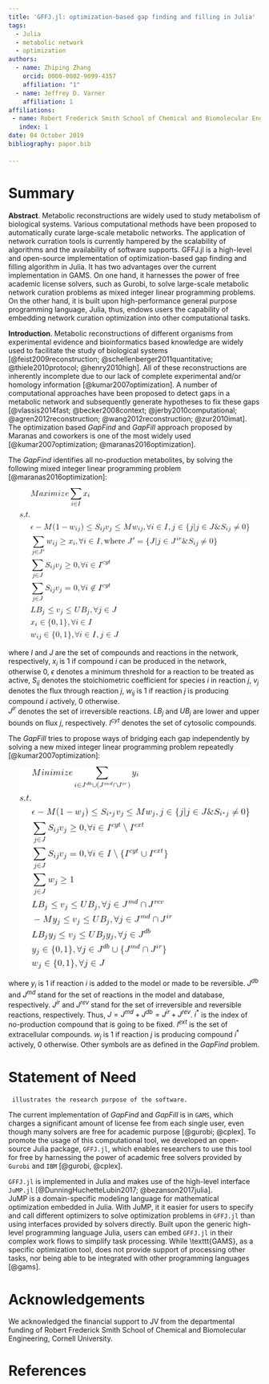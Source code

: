 ```yaml
---
title: 'GFFJ.jl: optimization-based gap finding and filling in Julia'
tags:
  - Julia
  - metabolic network 
  - optimization
authors:
  - name: Zhiping Zhang
    orcid: 0000-0002-9099-4357
    affiliation: "1" 
  - name: Jeffrey D. Varner
    affiliation: 1
affiliations:
 - name: Robert Frederick Smith School of Chemical and Biomolecular Engineering, Cornell University, Ithaca NY, 14853 USA
   index: 1
date: 04 October 2019
bibliography: paper.bib

---
```


# Summary

**Abstract**. 
Metabolic reconstructions are widely used to study metabolism of
biological systems. Various computational methods have been proposed to
automatically curate large-scale metabolic networks. The application of
network curration tools is currently hampered by the scalability of
algorithms and the availability of software supports. GFFJ.jl is a
high-level and open-source implementation of optimization-based gap
finding and filling algorithm in Julia. It has two advantages over the
current implementation in GAMS. On one hand, it harnesses the power of
free academic license solvers, such as Gurobi, to solve large-scale
metabolic network curation problems as mixed integer linear programming
problems. On the other hand, it is built upon high-performance general
purpose programming language, Julia, thus, endows users the capability
of embedding network curation optimization into other computational
tasks. 


**Introduction**. 
Metabolic reconstructions of different organisms from experimental evidence and bioinformatics based knowledge are widely used to facilitate the study of biological systems [@feist2009reconstruction; @schellenberger2011quantitative; @thiele2010protocol; @henry2010high]. All of these reconstructions are inherently incomplete due to our lack of complete experimental and/or homology information [@kumar2007optimization]. A number of computational approaches have been proposed to detect gaps in a metabolic network and subsequently generate hypotheses to fix these gaps [@vlassis2014fast; @becker2008context; @jerby2010computational; @agren2012reconstruction; @wang2012reconstruction; @zur2010imat]. The optimization based *GapFind* and *GapFill* approach proposed by Maranas and coworkers is one of the most widely used [@kumar2007optimization; @maranas2016optimization].

The *GapFind* identifies all no-production metabolites, by solving the following mixed integer linear programming problem [@maranas2016optimization]: 

<p align="center">
  <img width="460"  src="GapFindEqn.png">
</p>

where $I$ and $J$ are the set of compounds and reactions in the network, respectively,
$x_i$ is $1$ if compound $i$ can be produced in the network, otherwise 0,
$\epsilon$ denotes a minimum threshold for a reaction to be treated as active,
$S_{ij}$ denotes the stoichiometric coefficient for species $i$ in reaction $j$,
$v_j$ denotes the flux through reaction $j$,
$w_{ij}$ is $1$ if reaction $j$ is producing compound $i$ actively, 0 otherwise.  
$J^{ir}$ denotes the set of irreversible reactions. 
$LB_j$ and $UB_j$ are lower and upper bounds on flux $j$, respectively. 
$I^{cyt}$ denotes the set of cytosolic compounds.  

The *GapFill* tries to propose ways of bridging each gap independently by solving a new mixed integer linear programming problem repeatedly [@kumar2007optimization]: 

<p align="center">
  <img width="460" src="GapFillEqn.png">
</p>

where $y_i$ is $1$ if reaction $i$ is added to the model or made to be reversible.
$J^{db}$ and $J^{md}$ stand for the set of reactions in the model and database, respectively. 
$J^{ir}$ and $J^{rev}$ stand for the set of irreversible and reversible reactions, respectively. 
Thus, $J = J^{md} + J^{db} = J^{ir} + J^{rev}$.
$i^*$ is the index of no-production compound that is going to be fixed. 
$I^{ext}$ is the set of extracellular compounds. 
$w_{j}$ is $1$ if reaction $j$ is producing compound $i^*$ actively, 0 otherwise. 
Other symbols are as defined in the *GapFind* problem. 


# Statement of Need 

`` illustrates the research purpose of the software.``

The current implementation of *GapFind* and *GapFill* is in `GAMS`, which charges a significant amount of license fee from each single user, even though many solvers are free for academic purpose [@gurobi; @cplex].
To promote the usage of this computational tool, we developed an open-source Julia package, `GFFJ.jl`, which enables researchers to use this tool for free by harnessing the power of academic free solvers provided by `Gurobi` and `IBM` [@gurobi, @cplex].  

`GFFJ.jl` is implemented in Julia and makes use of the high-level interface `JuMP.jl` [@DunningHuchetteLubin2017; @bezanson2017julia].  
JuMP is a domain-specific modeling language for mathematical optimization embedded in Julia. 
With JuMP, it it easier for users to specify and call different optimizers to solve optimization problems in `GFFJ.jl` than using interfaces provided by solvers directly. 
Built upon the generic high-level programming language Julia, users can embed `GFFJ.jl` in their complex work flows to simplify task processing. 
While \texttt{GAMS}, as a specific optimization tool, does not provide support of processing other tasks, nor being able to be integrated with other programming languages [@gams]. 



# Acknowledgements

We acknowledged the financial support to
JV from the departmental funding of Robert Frederick Smith
School of Chemical and Biomolecular Engineering, Cornell University.

# References
